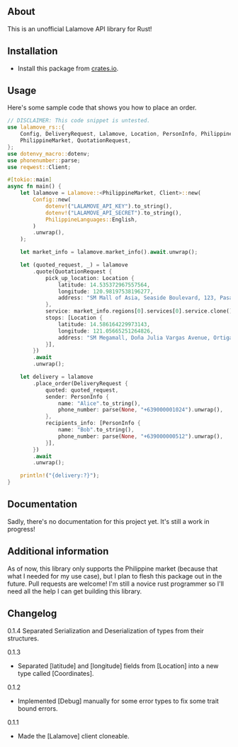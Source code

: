 
## About

This is an unofficial Lalamove API library for Rust!

## Installation

* Install this package from [crates.io](https://crates.io/crates/lalamove-rs).

## Usage

Here's some sample code that shows you how to place an order.

```rust
// DISCLAIMER: This code snippet is untested.
use lalamove_rs::{
    Config, DeliveryRequest, Lalamove, Location, PersonInfo, PhilippineLanguages,
    PhilippineMarket, QuotationRequest,
};
use dotenvy_macro::dotenv;
use phonenumber::parse;
use reqwest::Client;

#[tokio::main]
async fn main() {
    let lalamove = Lalamove::<PhilippineMarket, Client>::new(
        Config::new(
            dotenv!("LALAMOVE_API_KEY").to_string(),
            dotenv!("LALAMOVE_API_SECRET").to_string(),
            PhilippineLanguages::English,
        )
        .unwrap(),
    );

    let market_info = lalamove.market_info().await.unwrap();

    let (quoted_request, _) = lalamove
        .quote(QuotationRequest {
            pick_up_location: Location {
                latitude: 14.535372967557564,
                longitude: 120.98197538196277,
                address: "SM Mall of Asia, Seaside Boulevard, 123, Pasay, Metro Manila".to_owned(),
            },
            service: market_info.regions[0].services[0].service.clone(),
            stops: [Location {
                latitude: 14.586164229973143,
                longitude: 121.05665251264826,
                address: "SM Megamall, Doña Julia Vargas Avenue, Ortigas Center, Mandaluyong, Metro Manila".to_string(),
            }],
        })
        .await
        .unwrap();

    let delivery = lalamove
        .place_order(DeliveryRequest {
            quoted: quoted_request,
            sender: PersonInfo {
                name: "Alice".to_string(),
                phone_number: parse(None, "+639000001024").unwrap(),
            },
            recipients_info: [PersonInfo {
                name: "Bob".to_string(),
                phone_number: parse(None, "+639000000512").unwrap(),
            }],
        })
        .await
        .unwrap();

    println!("{delivery:?}");
}
```

## Documentation

Sadly, there's no documentation for this project yet.
It's still a work in progress!

## Additional information

As of now, this library only supports the Philippine market (because that what I needed for my use case), but I plan to flesh this package out in the future. Pull requests are welcome! I'm still a novice rust programmer so I'll need all the help I can get building this library.

## Changelog
0.1.4
Separated Serialization and Deserialization of types from their structures.

0.1.3
- Separated [latitude] and [longitude] fields from [Location] into a new type called [Coordinates].

0.1.2
- Implemented [Debug] manually for some error types to fix some trait bound errors.
  
0.1.1
- Made the [Lalamove] client cloneable.